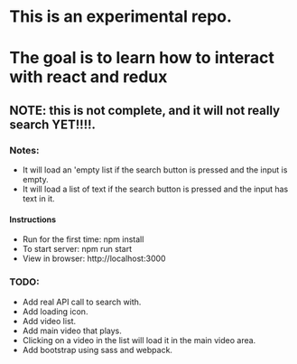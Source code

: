 # This is an experimental repo.
# The goal is to learn how to interact with react and redux 

## NOTE: this is not complete, and it will not really search YET!!!!.
### Notes:
- It will load an 'empty list if the search button is pressed and the input is empty.
- It will load a list of text if the search button is pressed and the input has text in it.

#### Instructions
- Run for the first time: npm install
- To start server: npm run start
- View in browser: http://localhost:3000

### TODO:

- Add real API call to search with.
- Add loading icon.
- Add video list.
- Add main video that plays.
- Clicking on a video in the list will load it in the main video area.
- Add bootstrap using sass and webpack. 

